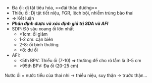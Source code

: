 - Đa ối: dị tật tiêu hóa, ==đái tháo đường==  
- Thiểu ối: Dị tật tiết niệu, FGR, lệch bội, nhiễm trùng bào thai  
- => Kết luận  
- **_Phân định được và xác định giá trị SDA và AFI_**  
- SDP: Độ sâu xoang ối lớn nhất  
	- <1cm: ối giảm  
	- 1-2 cm: cận biên  
	- 2-8: ối bình thường  
	- \>8: dư ối  
- AFI:  
	- <5th BPV: Thiểu ối (7-10) => thường đề cho rõ lắm là 3-5 cm  
	- \>95th BPV: Đa ối (20-25 cm)  
  
Nước ối = nước tiểu của thai nhi -> thiểu niệu, suy thận -> trước thận...